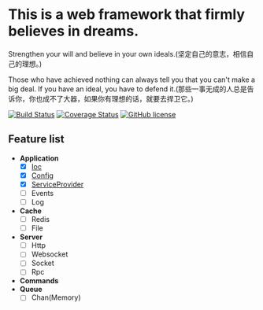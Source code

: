 # This is a web framework that firmly believes in dreams.

Strengthen your will and believe in your own ideals.(坚定自己的意志，相信自己的理想。)

Those who have achieved nothing can always tell you that you can't make a big deal. If you have an ideal, you have to defend it.(那些一事无成的人总是告诉你，你也成不了大器，如果你有理想的话，就要去捍卫它。)


[![Build Status](https://www.travis-ci.org/firmeve/firmeve.svg?branch=master)](https://www.travis-ci.org/firmeve/firmeve)
[![Coverage Status](https://coveralls.io/repos/github/firmeve/firmeve/badge.svg?branch=master)](https://coveralls.io/github/firmeve/firmeve?branch=master)
[![GitHub license](https://img.shields.io/github/license/firmeve/firmeve.svg)](https://github.com/firmeve/firmeve/blob/master/LICENSE)

## Feature list
- **Application**
    - [x] [Ioc](./docs/zh-CN/ioc.md)
    - [x] [Config](./docs/zh-CN/config.md)
    - [x] [ServiceProvider](./docs/zh-CN/service-provider.md)
    - [ ] Events
    - [ ] Log
- **Cache**
    - [ ] Redis
    - [ ] File
- **Server**
    - [ ] Http
    - [ ] Websocket
    - [ ] Socket
    - [ ] Rpc
- **Commands**
- **Queue**
    - [ ] Chan(Memory)
